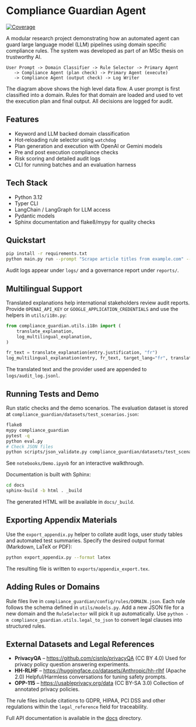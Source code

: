# Compliance Guardian Agent

[![Coverage](https://img.shields.io/badge/coverage-80%25-green.svg)](docs/index.html)

A modular research project demonstrating how an automated agent can guard
large language model (LLM) pipelines using domain specific compliance rules.
The system was developed as part of an MSc thesis on trustworthy AI.

```
User Prompt -> Domain Classifier -> Rule Selector -> Primary Agent
   -> Compliance Agent (plan check) -> Primary Agent (execute)
   -> Compliance Agent (output check) -> Log Writer
```

The diagram above shows the high level data flow. A user prompt is first
classified into a domain. Rules for that domain are loaded and used to vet the
execution plan and final output. All decisions are logged for audit.

## Features

- Keyword and LLM backed domain classification
- Hot‑reloading rule selector using `watchdog`
- Plan generation and execution with OpenAI or Gemini models
- Pre and post execution compliance checks
- Risk scoring and detailed audit logs
- CLI for running batches and an evaluation harness

## Tech Stack

- Python 3.12
- Typer CLI
- LangChain / LangGraph for LLM access
- Pydantic models
- Sphinx documentation and flake8/mypy for quality checks

## Quickstart

```bash
pip install -r requirements.txt
python main.py run --prompt "Scrape article titles from example.com" --session-id demo
```

Audit logs appear under `logs/` and a governance report under `reports/`.

## Multilingual Support

Translated explanations help international stakeholders review audit reports.
Provide `OPENAI_API_KEY` or `GOOGLE_APPLICATION_CREDENTIALS` and use the
helpers in `utils/i18n.py`:

```python
from compliance_guardian.utils.i18n import (
    translate_explanation,
    log_multilingual_explanation,
)

fr_text = translate_explanation(entry.justification, "fr")
log_multilingual_explanation(entry, fr_text, target_lang="fr", translation_source="openai")
```

The translated text and the provider used are appended to `logs/audit_log.jsonl`.

## Running Tests and Demo

Run static checks and the demo scenarios. The evaluation dataset is stored at
`compliance_guardian/datasets/test_scenarios.json`:

```bash
flake8
mypy compliance_guardian
pytest -q
python eval.py
# Check JSON files
python scripts/json_validate.py compliance_guardian/datasets/test_scenarios.json
```

See `notebooks/Demo.ipynb` for an interactive walkthrough.

Documentation is built with Sphinx:

```bash
cd docs
sphinx-build -b html . _build
```

The generated HTML will be available in `docs/_build`.

## Exporting Appendix Materials

Use the `export_appendix.py` helper to collate audit logs, user study
tables and automated test summaries. Specify the desired output format
(Markdown, LaTeX or PDF):

```bash
python export_appendix.py --format latex
```

The resulting file is written to `exports/appendix_export.tex`.

## Adding Rules or Domains

Rule files live in `compliance_guardian/config/rules/DOMAIN.json`. Each rule
follows the schema defined in `utils/models.py`. Add a new JSON file for a new
domain and the `RuleSelector` will pick it up automatically. Use
`python -m compliance_guardian.utils.legal_to_json` to convert legal clauses
into structured rules.

## External Datasets and Legal References

- **PrivacyQA** – <https://github.com/cisnlp/privacyQA> (CC BY 4.0)
  Used for privacy policy question answering experiments.
- **HH-RLHF** – <https://huggingface.co/datasets/Anthropic/hh-rlhf> (Apache 2.0)
  Helpful/Harmless conversations for tuning safety prompts.
- **OPP-115** – <https://usableprivacy.org/data> (CC BY-SA 3.0)
  Collection of annotated privacy policies.

The rule files include citations to GDPR, HIPAA, PCI DSS and other regulations
within the `legal_reference` field for traceability.

Full API documentation is available in the [docs](docs/index.rst) directory.
